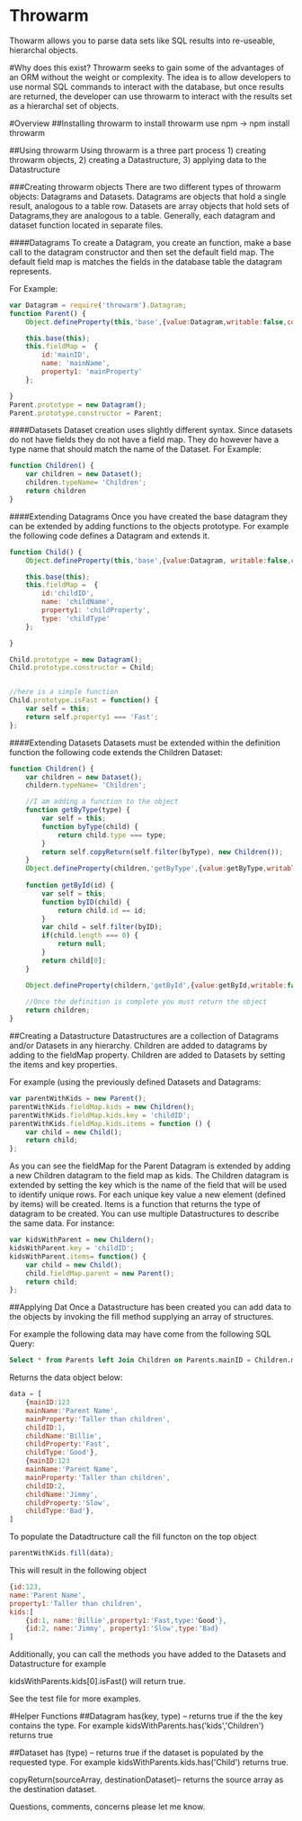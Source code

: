 Throwarm
======
Thowarm allows you to parse data sets like SQL results into re-useable, hierarchal objects.

#Why does this exist?
Throwarm seeks to gain some of the advantages of an ORM without the weight or complexity.  The idea is to allow developers to use normal SQL commands to interact with the database, but once results are returned, the developer can use throwarm to interact with the results set as a hierarchal set of objects.

#Overview
##Installing throwarm
to install throwarm use npm → npm install throwarm

##Using throwarm
Using throwarm is a three part process 1) creating throwarm objects, 2) creating a Datastructure, 3) applying data to the Datastructure

###Creating throwarm objects
There are two different types of throwarm objects: Datagrams and Datasets.   Datagrams are objects that hold a single result, analogous to a table row.  Datasets are array objects that hold sets of Datagrams,they are analogous to a table. Generally, each datagram and dataset function located in separate files.

####Datagrams
To create a Datagram, you create an function,  make a base call to the datagram constructor and then set the default field map.  The default field map is matches the fields in the database table the datagram represents.

For Example: 
```javascript
var Datagram = require('throwarm').Datagram;
function Parent() {
	Object.defineProperty(this,'base',{value:Datagram,writable:false,configurable:true,enumerable:false});

	this.base(this);
	this.fieldMap =  {
		id:'mainID',
		name: 'mainName',
		property1: 'mainProperty'
	};

}
Parent.prototype = new Datagram();
Parent.prototype.constructor = Parent;
```

####Datasets
Dataset creation uses slightly different syntax.  Since datasets do not have fields they do not have a field map.  They do however have a type name that should match the name of the Dataset.
For Example:
```javascript
function Children() {
	var children = new Dataset();
	children.typeName= 'Children';
	return children
}
```

####Extending Datagrams
Once you have created the base datagram they can be extended by adding functions to the objects prototype.
For example the following code defines a Datagram and extends it.
```javascript
function Child() {
	Object.defineProperty(this,'base',{value:Datagram, writable:false,configurable:true,enumerable:false});

	this.base(this);
	this.fieldMap =  {
		id:'childID',
		name: 'childName',
		property1: 'childProperty',
		type: 'childType'
	};

}

Child.prototype = new Datagram();
Child.prototype.constructor = Child;


//here is a simple function 
Child.prototype.isFast = function() {
	var self = this;
	return self.property1 === 'Fast';
};
```
####Extending Datasets
Datasets must be extended within the definition function the following code extends the Children Dataset:
```javascript
function Children() {
	var children = new Dataset();
	childern.typeName= 'Children';

	//I am adding a function to the object
	function getByType(type) {
		var self = this;
		function byType(child) {
			return child.type === type;
		}
		return self.copyReturn(self.filter(byType), new Children());
	}
	Object.defineProperty(children,'getByType',{value:getByType,writable:false,configurable:false,enumerable:false});
	
	function getById(id) {
		var self = this;
		function byID(child) {
			return child.id == id;
		}
		var child = self.filter(byID);
		if(child.length === 0) {
			return null;
		}
		return child[0];
	}

	Object.defineProperty(childern,'getById',{value:getById,writable:false,configurable:false,enumerable:false});
	
	//Once the definition is complete you must return the object
	return children;
}
```
##Creating a Datastructure
Datastructures are a collection of Datagrams and/or Datasets in any hierarchy.  Children are added to datagrams by adding to the fieldMap property.  Children are added to Datasets by setting the items and key properties. 

For example (using the previously defined Datasets and Datagrams:
```javascript
var parentWithKids = new Parent();
parentWithKids.fieldMap.kids = new Children();
parentWithKids.fieldMap.kids.key = 'childID';
parentWithKids.fieldMap.kids.items = function () {
	var child = new Child();
	return child;
};
```
As you can see the fieldMap for the Parent Datagram is extended by adding a new Children datagram to the field map as kids.  The Children datagram is extended by setting the key which is the name of the field that will be used to identify unique rows. For each unique key value a new element (defined by items) will be created.  Items is a function that returns the type of datagram to be created.
You can use multiple Datastructures to describe the same data.
For instance:
```javascript
var kidsWithParent = new Childern();
kidsWithParent.key = 'childID';
kidsWithParent.items= function() {
	var child = new Child();
	child.fieldMap.parent = new Parent();
	return child;
};
```
##Applying Dat
Once a Datastructure has been created you can add data to the objects by invoking the fill method supplying an array of structures.

For example the following data may have come from the following SQL Query: 
```SQL
Select * from Parents left Join Children on Parents.mainID = Children.mainID where mainID = 123
```
Returns the data object below:
```javascript
data = [
	{mainID:123
	mainName:'Parent Name',
	mainProperty:'Taller than children',
	childID:1,
	childName:'Billie',
    childProperty:'Fast',
	childType:'Good'},
	{mainID:123
	mainName:'Parent Name',
	mainProperty:'Taller than children',
	childID:2,
	childName:'Jimmy',
    childProperty:'Slow',
	childType:'Bad'},
]
```
To populate the Datadtructure call the fill functon on the top object

```javascript
parentWithKids.fill(data);
```
This will result in the following object
```javascript
{id:123,
name:'Parent Name',
property1:'Taller than children',
kids:[
	{id:1, name:'Billie',property1:'Fast,type:'Good'},
	{id:2, name:'Jimmy', property1:'Slow',type:'Bad}
]
```
Additionally, you can call the methods you have added to the Datasets and Datastructure for example

kidsWithParents.kids[0].isFast() will return true.

See the test file for more examples.

#Helper Functions
##Datagram
has(key, type) – returns true if the the key contains the type. For example kidsWithParents.has('kids','Children') returns true

##Dataset
has (type) – returns true if the dataset is populated by the requested type.  For example  kidsWithParents.kids.has('Child') returns true.

copyReturn(sourceArray, destinationDataset)– returns the source array as the destination dataset.

Questions, comments, concerns please let me know.